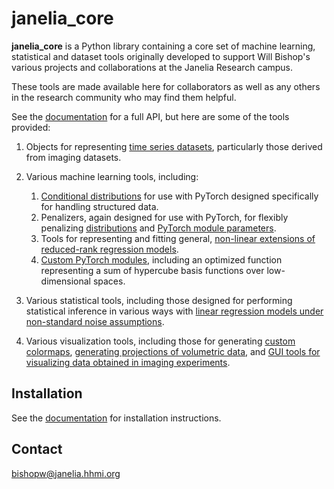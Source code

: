 # janelia_core


**janelia_core** is a Python library containing a core set of machine learning, statistical and dataset tools
originally developed to support Will Bishop's various projects and collaborations at the Janelia Research campus.

These tools are made available here for collaborators as well as any others in the research community who may find
them helpful.


See the [documentation](https://wbishopjanelia.github.io/janelia_core/) for a full API, but here are some of the tools
provided:

1. Objects for representing [time series datasets](https://wbishopjanelia.github.io/janelia_core/autoapi/janelia_core/dataprocessing/dataset/index.html), particularly those derived from imaging datasets.

2. Various machine learning tools, including:

    1. [Conditional distributions](https://wbishopjanelia.github.io/janelia_core/autoapi/janelia_core/ml/torch_distributions/index.html) 
    for use with PyTorch designed specifically for handling structured data.
    2. Penalizers, again designed for use with PyTorch, for flexibly penalizing
    [distributions](https://wbishopjanelia.github.io/janelia_core/autoapi/janelia_core/ml/torch_distributions/index.html) 
    and [PyTorch module parameters](https://wbishopjanelia.github.io/janelia_core/autoapi/janelia_core/ml/torch_parameter_penalizers/index.html).
    3. Tools for representing and fitting general, 
    [non-linear extensions of reduced-rank regression models](https://wbishopjanelia.github.io/janelia_core/autoapi/janelia_core/ml/reduced_rank_models/index.html).
    4. [Custom PyTorch modules](https://wbishopjanelia.github.io/janelia_core/autoapi/janelia_core/ml/extra_torch_modules/index.html), 
    including an optimized function representing a sum of hypercube basis functions over low-dimensional spaces.

3.  Various statistical tools, including those designed for performing statistical inference in various ways with [linear regression models under non-standard noise assumptions](https://wbishopjanelia.github.io/janelia_core/autoapi/janelia_core/stats/regression/index.html).

4.  Various visualization tools, including those for generating [custom colormaps](https://wbishopjanelia.github.io/janelia_core/autoapi/janelia_core/visualization/custom_color_maps/index.html), 
[generating projections of volumetric data](https://wbishopjanelia.github.io/janelia_core/autoapi/janelia_core/visualization/image_generation/index.html), 
and [GUI tools for visualizing data obtained in imaging experiments](https://wbishopjanelia.github.io/janelia_core/autoapi/janelia_core/visualization/exp_viewing/index.html).

## Installation

See the [documentation](https://wbishopjanelia.github.io/janelia_core/install.html) for installation instructions. 

## Contact
bishopw@janelia.hhmi.org  

 

